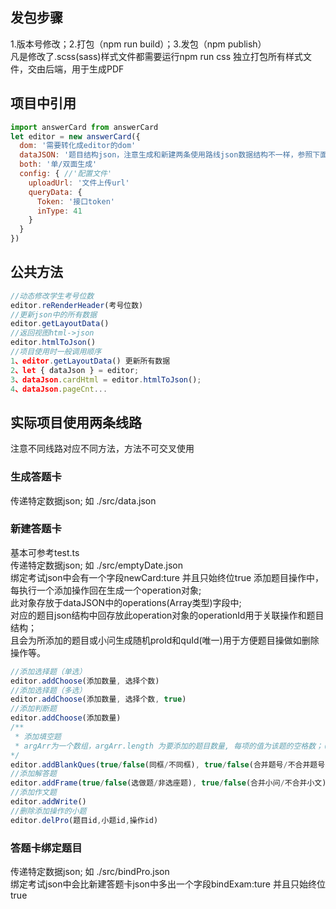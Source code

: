 ## 发包步骤 
1.版本号修改；2.打包（npm run build）；3.发包（npm publish）<br/>
凡是修改了.scss(sass)样式文件都需要运行npm run css 独立打包所有样式文件，交由后端，用于生成PDF
## 项目中引用  
```javascript
import answerCard from answerCard
let editor = new answerCard({
  dom: '需要转化成editor的dom'
  dataJSON: '题目结构json，注意生成和新建两条使用路线json数据结构不一样，参照下面文档'
  both: '单/双面生成'
  config: { //'配置文件'
    uploadUrl: '文件上传url'
    queryData: {
      Token: '接口token'
      inType: 41
    }
  }
})
```
## 公共方法
```javascript
//动态修改学生考号位数
editor.reRenderHeader(考号位数)
//更新json中的所有数据
editor.getLayoutData()
//返回视图html->json
editor.htmlToJson()
//项目使用时一般调用顺序
1、editor.getLayoutData() 更新所有数据
2、let { dataJson } = editor;
3、dataJson.cardHtml = editor.htmlToJson();
4、dataJson.pageCnt...
```
## 实际项目使用两条线路
注意不同线路对应不同方法，方法不可交叉使用

### 生成答题卡
传递特定数据json; 如 ./src/data.json

### 新建答题卡
基本可参考test.ts<br/>
传递特定数据json; 如 ./src/emptyDate.json<br/>
绑定考试json中会有一个字段newCard:ture 并且只始终位true
添加题目操作中，每执行一个添加操作回在生成一个operation对象;<br/>
此对象存放于dataJSON中的operations(Array类型)字段中;<br/>
对应的题目json结构中回存放此operation对象的operationId用于关联操作和题目结构；<br/>
且会为所添加的题目或小问生成随机proId和quId(唯一)用于方便题目操做如删除操作等。<br/>
```javascript
//添加选择题（单选）
editor.addChoose(添加数量, 选择个数)
//添加选择题（多选）
editor.addChoose(添加数量, 选择个数, true)
//添加判断题
editor.addChoose(添加数量)
/**
 * 添加填空题
 * argArr为一个数组，argArr.length 为要添加的题目数量, 每项的值为该题的空格数；（如：[1，2]表示添加两题，第一题一个空格，第二题两个空格）
*/
editor.addBlankQues(true/false(同框/不同框), true/false(合并题号/不合并题号), argArr)
//添加解答题
editor.addFrame(true/false(选做题/非选座题), true/false(合并小问/不合并小文), true/false(同框/不同框), 添加数量)
//添加作文题
editor.addWrite()
//删除添加操作的小题
editor.delPro(题目id,小题id,操作id)
```
### 答题卡绑定题目
传递特定数据json; 如 ./src/bindPro.json<br/>
绑定考试json中会比新建答题卡json中多出一个字段bindExam:ture 并且只始终位true
```javascript

```
